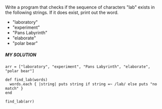 Write a program that checks if the sequence of characters "lab" exists in the following strings. If it does exist, print out the word.

- "laboratory"
- "experiment"
- "Pans Labyrinth"
- "elaborate"
- "polar bear"

##### MY SOLUTION
```
arr = ["laboratory", "experiment", "Pans Labyrinth", "elaborate", "polar bear"]

def find_lab(words)
  words.each { |string| puts string if string =~ /lab/ else puts "no match" }
end

find_lab(arr)
```
